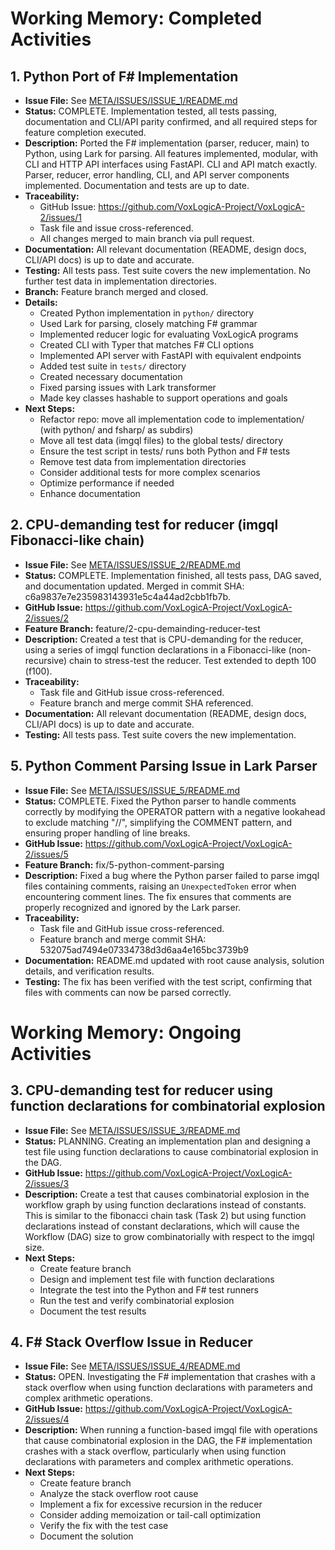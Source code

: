 # Working Memory: Completed Activities

## 1. Python Port of F# Implementation

- **Issue File:** See [META/ISSUES/ISSUE_1/README.md](ISSUES/ISSUE_1/README.md)
- **Status:** COMPLETE. Implementation tested, all tests passing, documentation and CLI/API parity confirmed, and all required steps for feature completion executed.
- **Description:** Ported the F# implementation (parser, reducer, main) to Python, using Lark for parsing. All features implemented, modular, with CLI and HTTP API interfaces using FastAPI. CLI and API match exactly. Parser, reducer, error handling, CLI, and API server components implemented. Documentation and tests are up to date.
- **Traceability:**
  - GitHub Issue: https://github.com/VoxLogicA-Project/VoxLogicA-2/issues/1
  - Task file and issue cross-referenced.
  - All changes merged to main branch via pull request.
- **Documentation:** All relevant documentation (README, design docs, CLI/API docs) is up to date and accurate.
- **Testing:** All tests pass. Test suite covers the new implementation. No further test data in implementation directories.
- **Branch:** Feature branch merged and closed.
- **Details:**
  - Created Python implementation in `python/` directory
  - Used Lark for parsing, closely matching F# grammar
  - Implemented reducer logic for evaluating VoxLogicA programs
  - Created CLI with Typer that matches F# CLI options
  - Implemented API server with FastAPI with equivalent endpoints
  - Added test suite in `tests/` directory
  - Created necessary documentation
  - Fixed parsing issues with Lark transformer
  - Made key classes hashable to support operations and goals
- **Next Steps:**
  - Refactor repo: move all implementation code to implementation/ (with python/ and fsharp/ as subdirs)
  - Move all test data (imgql files) to the global tests/ directory
  - Ensure the test script in tests/ runs both Python and F# tests
  - Remove test data from implementation directories
  - Consider additional tests for more complex scenarios
  - Optimize performance if needed
  - Enhance documentation

## 2. CPU-demanding test for reducer (imgql Fibonacci-like chain)

- **Issue File:** See [META/ISSUES/ISSUE_2/README.md](ISSUES/ISSUE_2/README.md)
- **Status:** COMPLETE. Implementation finished, all tests pass, DAG saved, and documentation updated. Merged in commit SHA: c6a9837e7e235983143931e5c4a44ad2cbb1fb7b.
- **GitHub Issue:** https://github.com/VoxLogicA-Project/VoxLogicA-2/issues/2
- **Feature Branch:** feature/2-cpu-demainding-reducer-test
- **Description:** Created a test that is CPU-demanding for the reducer, using a series of imgql function declarations in a Fibonacci-like (non-recursive) chain to stress-test the reducer. Test extended to depth 100 (f100).
- **Traceability:**
  - Task file and GitHub issue cross-referenced.
  - Feature branch and merge commit SHA referenced.
- **Documentation:** All relevant documentation (README, design docs, CLI/API docs) is up to date and accurate.
- **Testing:** All tests pass. Test suite covers the new implementation.

## 5. Python Comment Parsing Issue in Lark Parser

- **Issue File:** See [META/ISSUES/ISSUE_5/README.md](ISSUES/ISSUE_5/README.md)
- **Status:** COMPLETE. Fixed the Python parser to handle comments correctly by modifying the OPERATOR pattern with a negative lookahead to exclude matching "//", simplifying the COMMENT pattern, and ensuring proper handling of line breaks.
- **GitHub Issue:** https://github.com/VoxLogicA-Project/VoxLogicA-2/issues/5
- **Feature Branch:** fix/5-python-comment-parsing
- **Description:** Fixed a bug where the Python parser failed to parse imgql files containing comments, raising an `UnexpectedToken` error when encountering comment lines. The fix ensures that comments are properly recognized and ignored by the Lark parser.
- **Traceability:**
  - Task file and GitHub issue cross-referenced.
  - Feature branch and merge commit SHA: 532075ad7494e07334738d3d6aa4e165bc3739b9
- **Documentation:** README.md updated with root cause analysis, solution details, and verification results.
- **Testing:** The fix has been verified with the test script, confirming that files with comments can now be parsed correctly.

# Working Memory: Ongoing Activities

## 3. CPU-demanding test for reducer using function declarations for combinatorial explosion

- **Issue File:** See [META/ISSUES/ISSUE_3/README.md](ISSUES/ISSUE_3/README.md)
- **Status:** PLANNING. Creating an implementation plan and designing a test file using function declarations to cause combinatorial explosion in the DAG.
- **GitHub Issue:** https://github.com/VoxLogicA-Project/VoxLogicA-2/issues/3
- **Description:** Create a test that causes combinatorial explosion in the workflow graph by using function declarations instead of constants. This is similar to the fibonacci chain task (Task 2) but using function declarations instead of constant declarations, which will cause the Workflow (DAG) size to grow combinatorially with respect to the imgql size.
- **Next Steps:**
  - Create feature branch
  - Design and implement test file with function declarations
  - Integrate the test into the Python and F# test runners
  - Run the test and verify combinatorial explosion
  - Document the test results

## 4. F# Stack Overflow Issue in Reducer

- **Issue File:** See [META/ISSUES/ISSUE_4/README.md](ISSUES/ISSUE_4/README.md)
- **Status:** OPEN. Investigating the F# implementation that crashes with a stack overflow when using function declarations with parameters and complex arithmetic operations.
- **GitHub Issue:** https://github.com/VoxLogicA-Project/VoxLogicA-2/issues/4
- **Description:** When running a function-based imgql file with operations that cause combinatorial explosion in the DAG, the F# implementation crashes with a stack overflow, particularly when using function declarations with parameters and complex arithmetic operations.
- **Next Steps:**
  - Create feature branch
  - Analyze the stack overflow root cause
  - Implement a fix for excessive recursion in the reducer
  - Consider adding memoization or tail-call optimization
  - Verify the fix with the test case
  - Document the solution
